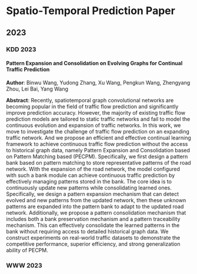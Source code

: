 # Spatio-Temporal Prediction Paper

## 2023

### KDD 2023

#### Pattern Expansion and Consolidation on Evolving Graphs for Continual Traffic Prediction

**Author**: Binwu Wang, Yudong Zhang, Xu Wang, Pengkun Wang, Zhengyang Zhou, Lei Bai, Yang Wang

**Abstract**: Recently, spatiotemporal graph convolutional networks are becoming popular in the field of traffic flow prediction and significantly improve prediction accuracy. However, the majority of existing traffic flow prediction models are tailored to static traffic networks and fail to model the continuous evolution and expansion of traffic networks. In this work, we move to investigate the challenge of traffic flow prediction on an expanding traffic network. And we propose an efficient and effective continual learning framework to achieve continuous traffic flow prediction without the access to historical graph data, namely Pattern Expansion and Consolidation based on Pattern Matching based (PECPM). Specifically, we first design a pattern bank based on pattern matching to store representative patterns of the road network. With the expansion of the road network, the model configured with such a bank module can achieve continuous traffic prediction by effectively managing patterns stored in the bank. The core idea is to continuously update new patterns while consolidating learned ones. Specifically, we design a pattern expansion mechanism that can detect evolved and new patterns from the updated network, then these unknown patterns are expanded into the pattern bank to adapt to the updated road network. Additionally, we propose a pattern consolidation mechanism that includes both a bank preservation mechanism and a pattern traceability mechanism. This can effectively consolidate the learned patterns in the bank without requiring access to detailed historical graph data. We construct experiments on real-world traffic datasets to demonstrate the competitive performance, superior efficiency, and strong generalization ability of PECPM.



### WWW 2023





